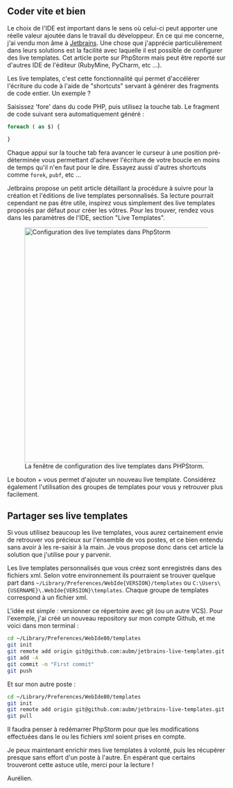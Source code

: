 ## Coder vite et bien

Le choix de l'IDE est important dans le sens où celui-ci peut apporter une réelle valeur ajoutée dans le travail du développeur. En ce qui me concerne, j'ai vendu mon âme à <a href="https://www.jetbrains.com/" target="_blank">Jetbrains</a>. Une chose que j'apprécie particulièrement dans leurs solutions est la facilité avec laquelle il est possible de configurer des live templates. Cet article porte sur PhpStorm mais peut être reporté sur d'autres IDE de l'éditeur (RubyMine, PyCharm, etc ...).

Les live templates, c'est cette fonctionnalité qui permet d'accélérer l'écriture du code à l'aide de "shortcuts" servant à générer des fragments de code entier. Un exemple ?

Saisissez 'fore' dans du code PHP, puis utilisez la touche tab. Le fragment de code suivant sera automatiquement généré :

```php
foreach ( as $) {

}
```

Chaque appui sur la touche tab fera avancer le curseur à une position pré-déterminée vous permettant d'achever l'écriture de votre boucle en moins de temps qu'il n'en faut pour le dire. Essayez aussi d'autres shortcuts comme `forek`, `pubf`, etc ...

Jetbrains propose un petit article détaillant la procédure à suivre pour <a class="https://www.jetbrains.com/phpstorm/webhelp/creating-and-editing-live-templates.html" target="_blank">la création et l'éditions de live templates personnalisés</a>. Sa lecture pourrait cependant ne pas être utile, inspirez vous simplement des live templates proposés par défaut pour créer les vôtres. Pour les trouver, rendez vous dans les paramètres de l'IDE, section "Live Templates".

<figure>
<img class="img-responsive" src="/images/posts/assets/php_storm_live_templates.png" alt="Configuration des live templates dans PhpStorm" width="900" height="542">
<figcaption>La fenêtre de configuration des live templates dans PHPStorm.</figcaption>
</figure>

Le bouton + vous permet d'ajouter un nouveau live template. Considérez également l'utilisation des groupes de templates pour vous y retrouver plus facilement.

## Partager ses live templates

Si vous utilisez beaucoup les live templates, vous aurez certainement envie de retrouver vos précieux sur l'ensemble de vos postes, et ce bien entendu sans avoir à les re-saisir à la main. Je vous propose donc dans cet article la solution que j'utilise pour y parvenir.

Les live templates personnalisés que vous créez sont enregistrés dans des fichiers xml. Selon votre environnement ils pourraient se trouver quelque part dans `~/Library/Preferences/WebIde{VERSION}/templates` ou `C:\Users\{USERNAME}\.WebIde{VERSION}\templates`. Chaque groupe de templates correspond à un fichier xml.

L'idée est simple : versionner ce répertoire avec git (ou un autre VCS). Pour l'exemple, j'ai créé un nouveau repository sur mon compte Github, et me voici dans mon terminal :

```bash
cd ~/Library/Preferences/WebIde80/templates
git init
git remote add origin git@github.com:aubm/jetbrains-live-templates.git
git add -A
git commit -m "First commit"
git push
```

Et sur mon autre poste :

```bash
cd ~/Library/Preferences/WebIde80/templates
git init
git remote add origin git@github.com:aubm/jetbrains-live-templates.git
git pull
```

Il faudra penser à redémarrer PhpStorm pour que les modifications effectuées dans le ou les fichiers xml soient prises en compte.

Je peux maintenant enrichir mes live templates à volonté, puis les récupérer presque sans effort d'un poste à l'autre. En espérant que certains trouveront cette astuce utile, merci pour la lecture !

Aurélien.
